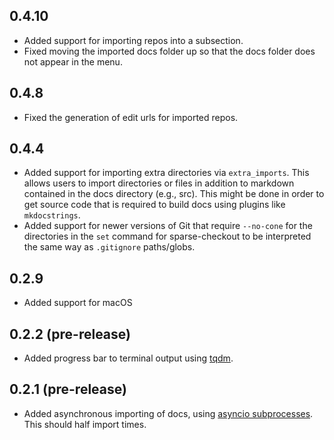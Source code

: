 ## 0.4.10

- Added support for importing repos into a subsection.
- Fixed moving the imported docs folder up so that the docs folder does not appear in the menu.

## 0.4.8

- Fixed the generation of edit urls for imported repos.

## 0.4.4

- Added support for importing extra directories via `extra_imports`. This allows users to import directories or files in addition to markdown contained in the docs directory (e.g., src). This might be done in order to get source code that is required to build docs using plugins like `mkdocstrings`.
- Added support for newer versions of Git that require `--no-cone` for the directories in the `set` command for sparse-checkout to be interpreted the same way as `.gitignore` paths/globs.

## 0.2.9

- Added support for macOS

## 0.2.2 (pre-release)

- Added progress bar to terminal output using [tqdm](https://github.com/tqdm/tqdm).

## 0.2.1 (pre-release)

- Added asynchronous importing of docs, using [asyncio subprocesses](https://docs.python.org/3/library/asyncio-subprocess.html#asyncio.asyncio.subprocess.Process). This should half import times.

